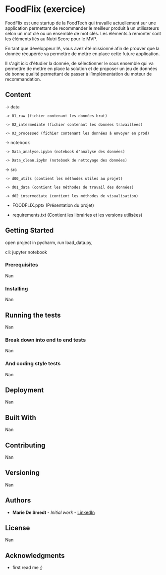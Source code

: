 # FoodFlix (exercice)

FoodFlix est une startup de la FoodTech qui travaille actuellement sur une application permettant de recommander le meilleur produit à un utilisateurs selon un mot clé ou un ensemble de mot clés. Les éléments à remonter sont les éléments liés au Nutri Score pour le MVP. 

En tant que développeur IA, vous avez été missionné afin de prouver que la donnée récupérée va permettre de mettre en place cette future application.

Il s'agit icic d'étudier la donnée, de sélectionner le sous ensemble qui va permettre de mettre en place la solution et de proposer un jeu de données de bonne qualité permettant de passer à l’implémentation du moteur de recommandation.

## Content

-> data

    -> 01_raw (fichier contenant les données brut)
    
    -> 02_intermediate (fichier contenant les données travaillées)
    
    -> 03_processed (fichier contenant les données à envoyer en prod)

-> notebook

    -> Data_analyse.ipybn (notebook d'analyse des données)
  
    -> Data_clean.ipybn (notebook de nettoyage des données)
  
-> src

    -> d00_utils (contient les méthodes utiles au projet)
  
    -> d01_data (contient les méthodes de travail des données)
  
    -> d02_intermediate (contient les méthodes de visualisation)

- FOODFLIX.pptx (Présentation du projet)

- requirements.txt (Contient les librairies et les versions utilisées)

## Getting Started

open project in pycharm,
run load_data.py,


cli: jupyter notebook

### Prerequisites

Nan

### Installing

Nan


## Running the tests

Nan

### Break down into end to end tests

Nan

### And coding style tests

Nan

## Deployment

Nan

## Built With

Nan 

## Contributing

Nan

## Versioning

Nan

## Authors

* **Marie De Smedt** - *Initial work* - [LinkedIn](www.linkedin.com/in/marie-desmedt)



## License

Nan

## Acknowledgments

* first read me ;)

